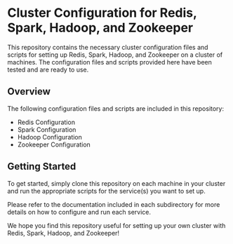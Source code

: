 # Cluster Configuration for Redis, Spark, Hadoop, and Zookeeper

This repository contains the necessary cluster configuration files and scripts for setting up Redis, Spark, Hadoop, and Zookeeper on a cluster of machines. The configuration files and scripts provided here have been tested and are ready to use.

## Overview

The following configuration files and scripts are included in this repository:

- Redis Configuration
- Spark Configuration
- Hadoop Configuration
- Zookeeper Configuration

## Getting Started

To get started, simply clone this repository on each machine in your cluster and run the appropriate scripts for the service(s) you want to set up.

Please refer to the documentation included in each subdirectory for more details on how to configure and run each service.

We hope you find this repository useful for setting up your own cluster with Redis, Spark, Hadoop, and Zookeeper!